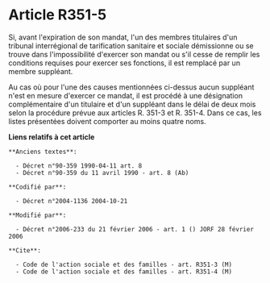 # Article R351-5

Si, avant l'expiration de son mandat, l'un des membres titulaires d'un tribunal interrégional de tarification sanitaire et
sociale démissionne ou se trouve dans l'impossibilité d'exercer son mandat ou s'il cesse de remplir les conditions requises
pour exercer ses fonctions, il est remplacé par un membre suppléant.

Au cas où pour l'une des causes mentionnées ci-dessus aucun suppléant n'est en mesure d'exercer ce mandat, il est procédé à
une désignation complémentaire d'un titulaire et d'un suppléant dans le délai de deux mois selon la procédure prévue aux
articles R. 351-3 et R. 351-4. Dans ce cas, les listes présentées doivent comporter au moins quatre noms.

**Liens relatifs à cet article**

	**Anciens textes**:

	  - Décret n°90-359 1990-04-11 art. 8
	  - Décret n°90-359 du 11 avril 1990 - art. 8 (Ab)

	**Codifié par**:

	  - Décret n°2004-1136 2004-10-21

	**Modifié par**:

	  - Décret n°2006-233 du 21 février 2006 - art. 1 () JORF 28 février 2006

	**Cite**:

	  - Code de l'action sociale et des familles - art. R351-3 (M)
	  - Code de l'action sociale et des familles - art. R351-4 (M)
